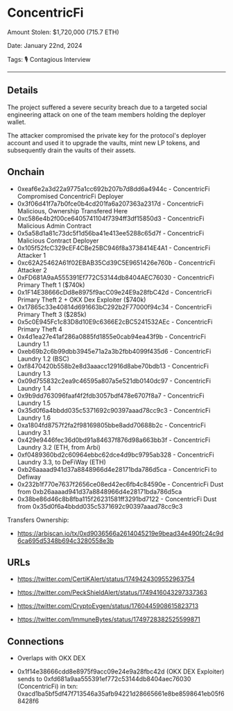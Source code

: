 # ConcentricFi

Amount Stolen: $1,720,000 (715.7 ETH)

Date: January 22nd, 2024

Tags: 🎙️ Contagious Interview

---

## Details

The project suffered a severe security breach due to a targeted social engineering attack on one of the team members holding the deployer wallet.

The attacker compromised the private key for the protocol's deployer account and used it to upgrade the vaults, mint new LP tokens, and subsequently drain the vaults of their assets.



## Onchain

- 0xeaf6e2a3d22a9775a1cc692b207b7d8dd6a4944c - ConcentricFi Compromised ConcentricFi Deployer
- 0x3f06d41f7a7b0fce0b4cd201fa6a207363a2317d - ConcentricFi Malicious, Ownership Transfered Here
- 0xc586e4b2f00ce6405741104f7394ff3df15850d3 - ConcentricFi Malicious Admin Contract
- 0x5a58d1a81c73dc5f1d56ba41e413ee5288c65d7f - ConcentricFi Malicious Contract Deployer
- 0x105f52fcC329cEF4CBe25BC946f8a3738414E4A1 - ConcentricFi Attacker 1
- 0xc62A25462A61f02EBAB35Cd39C5E9651426e760b - ConcentricFi Attacker 2
- 0xFD681A9aA555391Ef772C53144db8404AEC76030 - ConcentricFi Primary Theft 1 ($740k)
- 0x1F14E38666cDd8e8975f9acC09e24E9a28fbC42d - ConcentricFi Primary Theft 2 + OKX Dex Exploiter ($740k)
- 0x17865c33e40814d691663bC292b2F77000f94c34 - ConcentricFi Primary Theft 3 ($285k)
- 0x5c0E945Fc1c83D8d10E9c6366E2cBC5241532AEc - ConcentricFi Primary Theft 4
- 0x4d1ea27e41af286a0885fd1855e0cab94ea43f9b - ConcentricFi Laundry 1.1
- 0xeb69b2c6b99dbb3945e71a2a3b2fbb4099f435d6 - ConcentricFi Laundry 1.2 (BSC)
- 0xf8470420b558b2e8d3aaacc12916d8abe70bdb13 - ConcentricFi Laundry 1.3
- 0x09d755832c2ea9c46595a807a5e521db0140dc97 - ConcentricFi Laundry 1.4
- 0x9b9dd763096faaf4f2fdb3057bdf478e6707f8a7 - ConcentricFi Laundry 1.5
- 0x35d0f6a4bbdd035c5371692c90397aaad78cc9c3 - ConcentricFi Laundry 1.6
- 0xa1804fd8757f2fa2f98169805bbe8add70688b2c - ConcentricFi Laundry 3.1
- 0x429e9446fec36d0bd91a84637f876d98a663bb3f - ConcentricFi Laundry 3.2 (ETH, from Arbi)
- 0xf0489360bd2c60964ebbc62dce4d9bc9795ab328 - ConcentricFi Laundry 3.3, to DeFiWay (ETH)
- 0xb26aaaad941d37a8848966d4e28171bda786d5ca - ConcentricFi to Defiway
- 0x232b1f770e7637f2656ce08ed42ec6fb4c84590e - ConcentricFi Dust from 0xb26aaaad941d37a8848966d4e28171bda786d5ca
- 0x38be86d46c8b8fba115f26231581ff3291bd7122 - ConcentricFi Dust from 0x35d0f6a4bbdd035c5371692c90397aaad78cc9c3



Transfers Ownership:

- https://arbiscan.io/tx/0xd9036566a2614045219e9bead34e490fc24c9d6ca695d5348b694c3280558e3b


## URLs

- https://twitter.com/CertiKAlert/status/1749424309552963754

- https://twitter.com/PeckShieldAlert/status/1749416043297337363

- https://twitter.com/CryptoEvgen/status/1760445908615823713

- https://twitter.com/ImmuneBytes/status/1749728382525599871


## Connections

- Overlaps with OKX DEX

- 0x1f14e38666cdd8e8975f9acc09e24e9a28fbc42d (OKX DEX Exploiter) sends to 0xfd681a9aa555391ef772c53144db8404aec76030 (ConcentricFi) in txn: 0xacd1ba5bf5df47f713546a35afb94221d28665661e8be8598641eb05f68428f6
